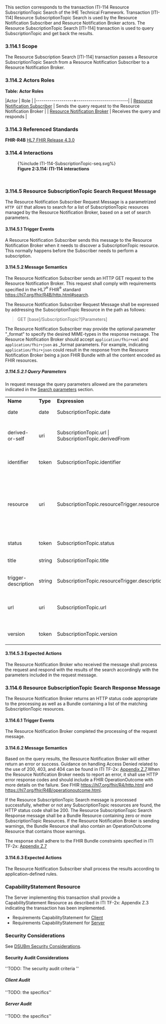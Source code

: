 This section corresponds to the transaction ITI-114 Resource SubscriptionTopic Search of the IHE Technical Framework. Transaction [ITI-114] Resource SubscriptionTopic Search is used by the Resource Notification Subscriber and Resource Notification Broker actors. The Resource SubscriptionTopic Search [ITI-114] transaction is used to query SubscriptionTopic and get back the results.

### 3.114.1 Scope

The Resource Subscription Search [ITI-114] transaction passes a Resource SubscriptionTopic Search from a Resource Notification Subscriber to a Resource Notification Broker.

### 3.114.2 Actors Roles

**Table: Actor Roles**

|Actor | Role |
|-------------------+--------------------------|
| [Resource Notification Subscriber](volume-1.html#subscriber)     | Sends the query request to the Resource Notification Broker |
| [Resource Notification Broker](volume-1.html#broker) | Receives the query and responds |

### 3.114.3 Referenced Standards

**FHIR-R4B** [HL7 FHIR Release 4.3.0](https://www.hl7.org/FHIR/R4B)

### 3.114.4 Interactions

<figure>
{%include ITI-114-SubscriptionTopic-seq.svg%}
<figcaption><b>Figure 2:3.114: ITI-114 interactions</b></figcaption>
</figure>
<br clear="all">

### 3.114.5 Resource SubscriptionTopic Search Request Message
The Resource Notification Subscriber Request Message is a parametrized `HTTP GET` that allows to search for a list of SubscriptionTopic resources managed by the Resource Notification Broker, based on a set of search parameters.

#### 3.114.5.1 Trigger Events

A Resource Notification Subscriber sends this message to the Resource Notification Broker when it needs to discover a SubscriptionTopic resource. This normally happens before the Subscriber needs to perform a subscription.

#### 3.114.5.2 Message Semantics

The Resource Notification Subscriber sends an HTTP GET request to the Resource Notification Broker. This request shall comply with requirements specified in the HL7<sup>®</sup>
FHIR<sup>®</sup> standard <https://hl7.org/fhir/R4B/http.html#search>.

The Resource Notification Subscriber Request Message shall be expressed by addressing the SubscriptionTopic Resource in the path as follows:

> GET \[base\]/SubscriptionTopic?\[Parameters\]

The Resource Notification Subscriber may provide the optional parameter "_format" to specify the desired MIME-types in the response message. The Resource Notification Broker should accept `application/fhir+xml` and `application/fhir+json` as _format parameters.  For example, indicating `application/fhir+json` could result in the response from the Resource Notification Broker being a json FHIR Bundle with all the content encoded as FHIR resources.

##### 3.114.5.2.1 Query Parameters
In request message the query parameters allowed are the parameters indicated in the [Search parameters](https://hl7.org/fhir/R4B/subscriptionTopic.html#search) section.  

<table class="list">
   <tbody>
      <tr>
         <td>
            <b>Name</b>
         </td>
         <td>
            <b>Type</b>
         </td>
         <td>
            <b>Expression</b>
         </td>
         <td>
            <b>Description</b>
         </td>
      </tr>
      <tr>
         <td>date</td>
         <td>
            <a>date</a>
         </td>
         <td>SubscriptionTopic.date</td>
         <td>Date status first applied</td>
      </tr>
      <tr>
         <td>derived-or-self</td>
         <td>
            <a>uri</a>
         </td>
         <td>SubscriptionTopic.url | SubscriptionTopic.derivedFrom</td>
         <td>A server-defined search that matches either the URL or derivedFrom</td>
      </tr>
      <tr>
         <td>identifier</td>
         <td>
            <a>token</a>
         </td>
         <td>SubscriptionTopic.identifier</td>
         <td>Business Identifier for SubscriptionTopic</td>
      </tr>
      <tr>
         <td>resource</td>
         <td>
            <a>uri</a>
         </td>
         <td>SubscriptionTopic.resourceTrigger.resource</td>
         <td>Allowed Data type or Resource (a reference to definition) for this definition,
            searches resourceTrigger, eventTrigger, and notificationShape for matches.
         </td>
      </tr>
      <tr>
         <td>status</td>
         <td>
            <a>token</a>
         </td>
         <td>SubscriptionTopic.status</td>
         <td>draft | active | retired | unknown</td>
      </tr>
      <tr>
         <td>title</td>
         <td>
            <a>string</a>
         </td>
         <td>SubscriptionTopic.title</td>
         <td>Name for this SubscriptionTopic (Human friendly)</td>
      </tr>
      <tr>
         <td>trigger-description</td>
         <td>
            <a>string</a>
         </td>
         <td>SubscriptionTopic.resourceTrigger.description</td>
         <td>Text representation of the trigger</td>
      </tr>
      <tr>
         <td>url</td>
         <td>
            <a>uri</a>
         </td>
         <td>SubscriptionTopic.url</td>
         <td>Logical canonical URL to reference this SubscriptionTopic (globally unique)</td>
      </tr>
      <tr>
         <td>version</td>
         <td>
            <a>token</a>
         </td>
         <td>SubscriptionTopic.version</td>
         <td>Business version of the SubscriptionTopic</td>
      </tr>
   </tbody>
</table>

#### 3.114.5.3 Expected Actions

The Resource Notification Broker who received the message shall process the request and respond with the results of the search accordingly with the parameters included in the request message.

### 3.114.6 Resource SubscriptionTopic Search Response Message
The Resource Notification Broker returns an HTTP status code appropriate to the processing as well as a Bundle containing a list of the matching SubscriptionTopic resources.

#### 3.114.6.1 Trigger Events

The Resource Notification Broker completed the processing of the request message.

#### 3.114.6.2 Message Semantics

Based on the query results, the Resource Notification Broker will either return an error or success. Guidance on handling Access Denied related to the use of 200, 403, and 404 can be found in ITI TF-2x: [Appendix Z.7](https://profiles.ihe.net/ITI/TF/Volume2/ch-Z.html#z.7-guidance-on-access-denied-results).When the Resource Notification Broker needs to report an error, it shall use HTTP error response codes and should include a FHIR OperationOutcome with more details on the failure. See FHIR https://hl7.org/fhir/R4/http.html and https://hl7.org/fhir/R4B/operationoutcome.html.

If the Resource SubscriptionTopic Search message is processed successfully, whether or not any SubscriptionTopic resources are found, the HTTP status code shall be 200. The Resource SubscriptionTopic Search Response message shall be a Bundle Resource containing zero or more SubscriptionTopic Resources. If the Resource Notification Broker is sending warnings, the Bundle Resource shall also contain an OperationOutcome Resource that contains those warnings.

The response shall adhere to the FHIR Bundle constraints specified in ITI TF-2x: [Appendix Z.7](https://profiles.ihe.net/ITI/TF/Volume2/ch-Z.html#z.1-resource-bundles)

#### 3.114.6.3 Expected Actions

The Resource Notification Subscriber shall process the results according to application-defined rules.

### CapabilityStatement Resource

The Server implementing this transaction shall provide a CapabilityStatement Resource as described in ITI TF-2x: Appendix Z.3 indicating the transaction has been implemented. 
* Requirements CapabilityStatement for [Client](CapabilityStatement-IHE.ToDo.client.html)
* Requirements CapabilityStatement for [Server](CapabilityStatement-IHE.ToDo.server.html)

### Security Considerations

See [DSUBm Security Considerations](volume-1.html#security-considerations). 

#### Security Audit Considerations

''TODO: The security audit criteria ''

##### Client Audit 

''TODO: the specifics''

##### Server Audit 

''TODO: the specifics''
